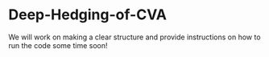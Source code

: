 # Deep-Hedging-of-CVA


We will work on making a clear structure and provide instructions on how to run the code some time soon!
